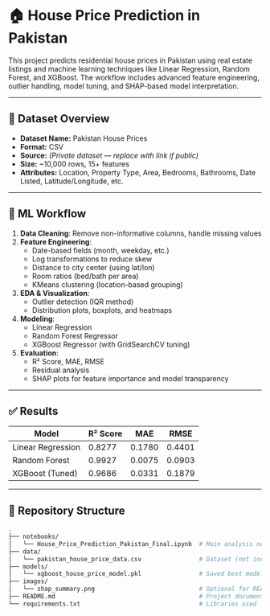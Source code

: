 # 🏠 House Price Prediction in Pakistan

This project predicts residential house prices in Pakistan using real estate listings and machine learning techniques like Linear Regression, Random Forest, and XGBoost. The workflow includes advanced feature engineering, outlier handling, model tuning, and SHAP-based model interpretation.

---

## 📁 Dataset Overview

- **Dataset Name:** Pakistan House Prices  
- **Format:** CSV  
- **Source:** *(Private dataset — replace with link if public)*  
- **Size:** ~10,000 rows, 15+ features  
- **Attributes:** Location, Property Type, Area, Bedrooms, Bathrooms, Date Listed, Latitude/Longitude, etc.

---

## 🧠 ML Workflow

1. **Data Cleaning**: Remove non-informative columns, handle missing values
2. **Feature Engineering**:
   - Date-based fields (month, weekday, etc.)
   - Log transformations to reduce skew
   - Distance to city center (using lat/lon)
   - Room ratios (bed/bath per area)
   - KMeans clustering (location-based grouping)
3. **EDA & Visualization**:
   - Outlier detection (IQR method)
   - Distribution plots, boxplots, and heatmaps
4. **Modeling**:
   - Linear Regression
   - Random Forest Regressor
   - XGBoost Regressor (with GridSearchCV tuning)
5. **Evaluation**:
   - R² Score, MAE, RMSE
   - Residual analysis
   - SHAP plots for feature importance and model transparency

---

## ✅ Results

| Model              | R² Score | MAE     | RMSE    |
|--------------------|----------|---------|---------|
| Linear Regression  | 0.8277   | 0.1780  | 0.4401  |
| Random Forest      | 0.9927   | 0.0075  | 0.0903  |
| XGBoost (Tuned)    | 0.9686   | 0.0331  | 0.1879  |

---

## 📂 Repository Structure

```bash
.
├── notebooks/
│   └── House_Price_Prediction_Pakistan_Final.ipynb  # Main analysis notebook
├── data/
│   └── pakistan_house_price_data.csv                # Dataset (not included if private)
├── models/
│   └── xgboost_house_price_model.pkl                # Saved best model
├── images/
│   └── shap_summary.png                             # Optional for README
├── README.md                                        # Project documentation
└── requirements.txt                                 # Libraries used
